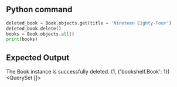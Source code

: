 ## Python command

```python
deleted_book = Book.objects.get(title = 'Nineteen Eighty-Four')
deleted_book.delete()
books = Book.objects.all()
print(books)
```

## Expected Output

The Book instance is successfully deleted.
(1, {'bookshelf.Book': 1})
<QuerySet []>